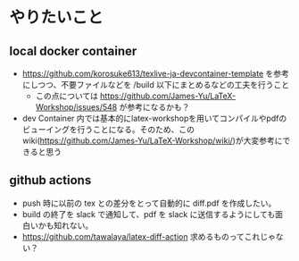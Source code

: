 # やりたいこと

## local docker container 
- https://github.com/korosuke613/texlive-ja-devcontainer-template を参考にしつつ、不要ファイルなどを /build 以下にまとめるなどの工夫を行うこと
  - この点については https://github.com/James-Yu/LaTeX-Workshop/issues/548 が参考になるかも？
- dev Container 内では基本的にlatex-workshopを用いてコンパイルやpdfのビューイングを行うことになる。そのため、このwiki(https://github.com/James-Yu/LaTeX-Workshop/wiki/)が大変参考にできると思う

## github actions 
- push 時に以前の tex との差分をとって自動的に diff.pdf を作成したい。
- build の終了を slack で通知して、pdf を slack に送信するようにしても面白いかも知れない。
- https://github.com/tawalaya/latex-diff-action 求めるものってこれじゃない？
